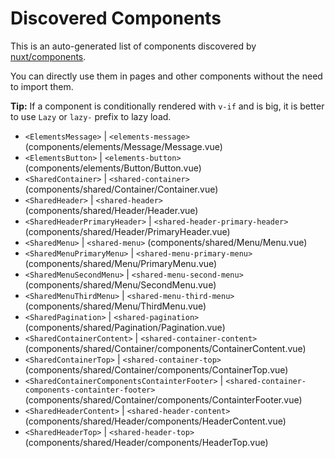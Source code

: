 # Discovered Components

This is an auto-generated list of components discovered by [nuxt/components](https://github.com/nuxt/components).

You can directly use them in pages and other components without the need to import them.

**Tip:** If a component is conditionally rendered with `v-if` and is big, it is better to use `Lazy` or `lazy-` prefix to lazy load.

- `<ElementsMessage>` | `<elements-message>` (components/elements/Message/Message.vue)
- `<ElementsButton>` | `<elements-button>` (components/elements/Button/Button.vue)
- `<SharedContainer>` | `<shared-container>` (components/shared/Container/Container.vue)
- `<SharedHeader>` | `<shared-header>` (components/shared/Header/Header.vue)
- `<SharedHeaderPrimaryHeader>` | `<shared-header-primary-header>` (components/shared/Header/PrimaryHeader.vue)
- `<SharedMenu>` | `<shared-menu>` (components/shared/Menu/Menu.vue)
- `<SharedMenuPrimaryMenu>` | `<shared-menu-primary-menu>` (components/shared/Menu/PrimaryMenu.vue)
- `<SharedMenuSecondMenu>` | `<shared-menu-second-menu>` (components/shared/Menu/SecondMenu.vue)
- `<SharedMenuThirdMenu>` | `<shared-menu-third-menu>` (components/shared/Menu/ThirdMenu.vue)
- `<SharedPagination>` | `<shared-pagination>` (components/shared/Pagination/Pagination.vue)
- `<SharedContainerContent>` | `<shared-container-content>` (components/shared/Container/components/ContainerContent.vue)
- `<SharedContainerTop>` | `<shared-container-top>` (components/shared/Container/components/ContainerTop.vue)
- `<SharedContainerComponentsContainterFooter>` | `<shared-container-components-containter-footer>` (components/shared/Container/components/ContainterFooter.vue)
- `<SharedHeaderContent>` | `<shared-header-content>` (components/shared/Header/components/HeaderContent.vue)
- `<SharedHeaderTop>` | `<shared-header-top>` (components/shared/Header/components/HeaderTop.vue)
